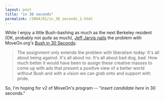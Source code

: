 ```yaml
---
layout: post
title: "in 30 seconds"
permalink: /2004/01/in_30_seconds_1.html
---
```


<p>While I enjoy a little Bush-bashing as much as the next Berkeley resident (OK, probably not <i>quite</i> as much), <a href="http://www.buzzmachine.com/archives/2004_01.html#005767">Jeff Jarvis nails</a> the problem with MoveOn.org's <a href="http://www.bushin30seconds.org/">Bush in 30 Seconds</a>:</p>

<blockquote>The assignment only extends the problem with liberalism today: It's all about being against. It's all about no. It's all about bad dog, bad.  How much better it would have been to assign these creative masses to come up with ads that present a positive view of a better world without Bush and with a vision we can grab onto and support with pride.</blockquote>

<p>So, I'm hoping for v2 of MoveOn's program -- "<i>insert candidate here</i> in 30 seconds."</p>



